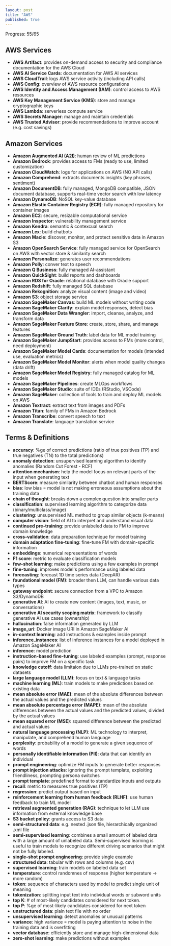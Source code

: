 ```yaml
---
layout: post
title: "AWS"
published: true
---
```


Progress: 55/65

## AWS Services

- **AWS Artifact**: provides on-demand access to security and compliance documentation for the AWS Cloud
- **AWS AI Service Cards**: documentation for AWS AI services
- **AWS CloudTrail**: logs AWS service activity (including API calls)
- **AWS Config**: overview of AWS resource configurations
- **AWS Identity and Access Management (IAM)**: control access to AWS resources
- **AWS Key Management Service (KMS)**: store and manage cryptographic keys
- **AWS Lambda**: serverless compute service
- **AWS Secrets Manager**: manage and maintain credentials
- **AWS Trusted Advisor**: provide recommendations to improve account (e.g. cost savings)

## Amazon Services

- **Amazon Augmented AI (A2I)**: human review of ML predictions
- **Amazon Bedrock**: provides access to FMs (ready to use, limited customization)
- **Amazon CloudWatch**: logs for applications on AWS (NO API calls)
- **Amazon Comprehend**: extracts documents insights (key phrases, sentiment)
- **Amazon DocumentDB**: fully managed, MongoDB compatible, JSON document database, supports real-time vector search with low latency
- **Amazon DynamoDB**: NoSQL key-value database
- **Amazon Elastic Container Registry (ECR)**: fully managed repository for container images
- **Amazon EC2**: secure, resizable computational service
- **Amazon Inspector**: vulnerability management service
- **Amazon Kendra**: semantic & contexcual search
- **Amazon Lex**: build chatbots
- **Amazon Macie**: discover, monitor, and protect sensitive data in Amazon S3
- **Amazon OpenSearch Service**: fully managed service for OpenSearch on AWS with vector store & similarity search
- **Amazon Personalize**: generates user recommendations
- **Amazon Polly**: conver text to speech
- **Amazon Q Business**: fully managed AI-assistant
- **Amazon QuickSight**: build reports and dashboards
- **Amazon RDS for Oracle**: relational database with Oracle support
- **Amazon Redshift**: fully managed SQL database
- **Amazon Rekognition**: analyze visual content (image and video)
- **Amazon S3**: object storage service
- **Amazon SageMaker Canvas**: build ML models without writing code
- **Amazon SageMaker Clarify**: explain model responses, detect bias
- **Amazon SageMaker Data Wrangler**: import, cleanse, analyze, and transform data
- **Amazon SageMaker Feature Store**: create, store, share, and manage features
- **Amazon SageMaker Ground Truth**: label data for ML model training
- **Amazon SageMaker JumpStart**: provides access to FMs (more control, need deployment)
- **Amazon SageMaker Model Cards**: documentation for models (intended use, evaluation metrics)
- **Amazon SageMaker Model Monitor**: alerts when model quality changes (data drift)
- **Amazon SageMaker Model Registry**: fully managed catalog for ML models
- **Amazon SageMaker Pipelines**: create MLOps workflows
- **Amazon SageMaker Studio**: suite of IDEs (RStudio, VSCode)
- **Amazon SageMaker**: collection of tools to train and deploy ML models on AWS
- **Amazon Textract**: extract text from images and PDFs
- **Amazon Titan**: family of FMs in Amazon Bedrock
- **Amazon Transcribe**: convert speech to text
- **Amazon Translate**: language translation service

## Terms & Definitions

- **accuracy**: %ge of correct predictions (ratio of true positives (TP) and true negatives (TN) to the total predictions)
- **anomaly detection**: unsupervised learning algorithm to identify anomalies (Random Cut Forest - RCF)
- **attention mechanism**: help the model focus on relevant parts of the input when generating text
- **BERTScore**: measure similarity between chatbot and human responses
- **bias**: low bias = model is not making erroneous assumptions about the training data
- **chain of thought**: breaks down a complex question into smaller parts
- **classification**: supervised learning algorithm to categorize data (binary/multiclass/image)
- **clustering**: unsupervised ML method to group similar objects (k-means)
- **computer vision**: field of AI to interpret and understand visual data
- **continued pre-training**: provide unlabeled data to FM to improve domain knowledge
- **cross-validation**: data preparation technique for model training
- **domain adaptation fine-tuning**: fine-tune FM with domain-specific information
- **embeddings**: numerical representations of words
- **F1 score**: metric to evaluate classification models
- **few-shot learning**: make predictions using a few examples in prompt
- **fine-tuning**: improves model's performance using labeled data
- **forecasting**: forecast 1D time series data (DeepAR)
- **foundational model (FM)**: broader then LLM, can handle various data types
- **gateway endpoint**: secure connection from a VPC to Amazon S3/DynamoDB
- **generative AI**: AI to create new content (images, text, music, or conversations)
- **generative AI security scoping matrix**: framework to classify generative AI use cases (ownership)
- **hallucination**: false information generated by LLM
- **image_uri**: Docker image URI in Amazon SageMaker AI
- **in-context learning**: add instructions & examples inside prompt
- **inference_instances**: list of inference instances for a model deployed in Amazon SageMaker AI
- **inference**: model prediction
- **instruction-based fine-tuning**: use labeled examples (prompt, response pairs) to improve FM on a specific task
- **knowledge cutoff**: data limitaion due to LLMs pre-trained on static datasets
- **large language model (LLM)**: focus on text & language tasks
- **machine learning (ML)**: train models to make predictions based on existing data
- **mean absolute error (MAE)**: mean of the absolute differences between the actual values and the predicted values
- **mean absolute percentage error (MAPE)**: mean of the absolute differences between the actual values and the predicted values, divided by the actual values
- **mean squared error (MSE)**: squared difference between the predicted and actual values
- **natural language processing (NLP)**: ML technology to interpret, manipulate, and comprehend human language
- **perplexity**: probability of a model to generate a given sequence of words
- **personally identifiable information (PII)**: data that can identify an individual
- **prompt engineering**: optimize FM inputs to generate better responses
- **prompt injection attacks**: ignoring the prompt template, exploiting friendliness, prompting persona switches
- **prompt template**: predefined format to standardize inputs and outputs
- **recall**: metric to measures true positives (TP)
- **regression**: predict output based on input
- **reinforcement learning from human feedback (RLHF)**: use human feedback to train ML model
- **retrieval augmented generation (RAG)**: technique to let LLM use information from external knowledge base
- **S3 bucket policy**: grants access to S3 data
- **semi-structured data**: e.g. nested .json file, hierarchically organized .xml file
- **semi-supervised learning**: combines a small amount of labeled data with a large amount of unlabeled data. Semi-supervised learning is useful to train models to recognize different driving scenarios that might not be fully labeled.
- **single-shot prompt engineering**: provide single example
- **structured data**: tabular with rows and columns (e.g. csv)
- **supervised learning**: train models on labeled data set
- **temperature**: control randomnes of response (higher temperature -> more random)
- **token**: sequence of characters used by model to predict single unit of meaning
- **tokenization**: splitting input text into individual words or subword units
- **top K**: # of most-likely candidates considered for next token.
- **top P**: %ge of most-likely candidates considered for next token
- **unstructured data**: plain text file with no order
- **unsupervised learning**: detect anomalies or unusual patterns
- **variance**: high variance = model is paying attention to noise in the training data and is overfitting
- **vector database**: efficiently store and manage high-dimensional data
- **zero-shot learning**: make predictions without examples
